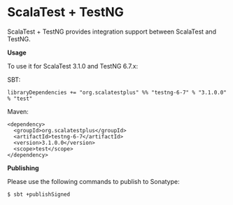 # ScalaTest + TestNG
ScalaTest + TestNG provides integration support between ScalaTest and TestNG.

**Usage**

To use it for ScalaTest 3.1.0 and TestNG 6.7.x: 

SBT: 

```
libraryDependencies += "org.scalatestplus" %% "testng-6-7" % "3.1.0.0" % "test"
```

Maven: 

```
<dependency>
  <groupId>org.scalatestplus</groupId>
  <artifactId>testng-6-7</artifactId>
  <version>3.1.0.0</version>
  <scope>test</scope>
</dependency>
```

**Publishing**

Please use the following commands to publish to Sonatype: 

```
$ sbt +publishSigned
```
